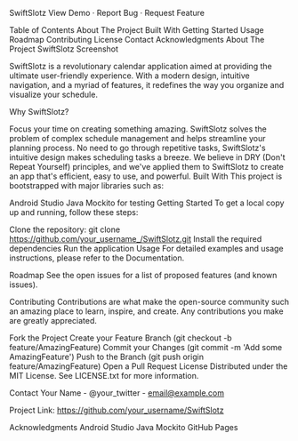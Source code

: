 SwiftSlotz
View Demo · Report Bug · Request Feature

Table of Contents
About The Project
Built With
Getting Started
Usage
Roadmap
Contributing
License
Contact
Acknowledgments
About The Project
SwiftSlotz Screenshot

SwiftSlotz is a revolutionary calendar application aimed at providing the ultimate user-friendly experience. With a modern design, intuitive navigation, and a myriad of features, it redefines the way you organize and visualize your schedule.

Why SwiftSlotz?

Focus your time on creating something amazing. SwiftSlotz solves the problem of complex schedule management and helps streamline your planning process.
No need to go through repetitive tasks, SwiftSlotz's intuitive design makes scheduling tasks a breeze.
We believe in DRY (Don't Repeat Yourself) principles, and we've applied them to SwiftSlotz to create an app that's efficient, easy to use, and powerful.
Built With
This project is bootstrapped with major libraries such as:

Android Studio
Java
Mockito for testing
Getting Started
To get a local copy up and running, follow these steps:

Clone the repository: git clone https://github.com/your_username_/SwiftSlotz.git
Install the required dependencies
Run the application
Usage
For detailed examples and usage instructions, please refer to the Documentation.

Roadmap
See the open issues for a list of proposed features (and known issues).

Contributing
Contributions are what make the open-source community such an amazing place to learn, inspire, and create. Any contributions you make are greatly appreciated.

Fork the Project
Create your Feature Branch (git checkout -b feature/AmazingFeature)
Commit your Changes (git commit -m 'Add some AmazingFeature')
Push to the Branch (git push origin feature/AmazingFeature)
Open a Pull Request
License
Distributed under the MIT License. See LICENSE.txt for more information.

Contact
Your Name - @your_twitter - email@example.com

Project Link: https://github.com/your_username/SwiftSlotz

Acknowledgments
Android Studio
Java
Mockito
GitHub Pages